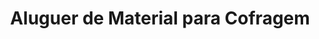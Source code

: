 ---
title: Aluguer de Material para Cofragem
weight: 4
description: This is for meta description. You can write here details about this provided service. Lorem ipsum dolor sit amet, consectetur adipisicing elit, sed do eiusmod tempor incididunt ut labore et dolore magna. Lorem ipsum dolor sit amet, consectetur adipisicing elit. Voluptas, modi fugit in veritatis labore perferendis. Minima hic at, nostrum nihil!

images:
- img/servicos/aluguer/aluguer.jpeg
- img/servicos/aluguer/aluguer1.jpeg
- img/servicos/aluguer/aluguer2.jpeg
- img/servicos/aluguer/aluguer3.jpeg

homepage_link_enable: true

section_button_name: Aluguer de Material

---